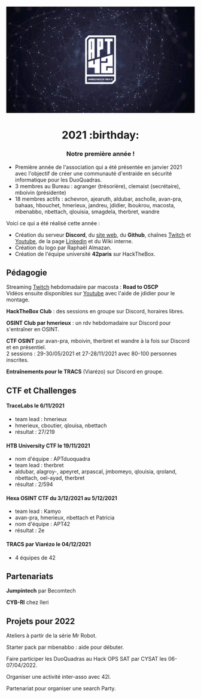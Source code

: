 <p align="center">
  <img src="assets/apt42_banner.png" alt="APT42 logo" />
</p>

<h1 align="center">
  2021 :birthday:
</h1>
<h3 align="center">
  Notre première année !
</h3>

- Première année de l'association qui a été présentée en janvier 2021 avec l'objectif de créer une communauté d'entraide en sécurité informatique pour les DuoQuadras.
- 3 membres au Bureau : agranger (trésorière), clemaist (secrétaire), mboivin (présidente)
- 18 membres actifs : achevron, ajearuth, aldubar, ascholle, avan-pra, bahaas, hbouchet, hmerieux, jandreu, jdidier, lboukrou, macosta, mbenabbo, nbettach, qlouisia, smagdela, therbret, wandre

Voici ce qui a été réalisé cette année :

- Création du serveur **Discord**, du [site web](https://apt42.fr/), du **Github**, chaînes [Twitch](https://www.twitch.tv/apt42_club) et [Youtube](https://www.youtube.com/channel/UCsiiU-HqyHesPC4t3mEMZQw), de la page [Linkedin](https://www.linkedin.com/company/apt42/) et du Wiki interne.
- Création du logo par Raphaël Almazan.
- Création de l'équipe université **42paris** sur HackTheBox.

## Pédagogie

Streaming [Twitch](https://www.twitch.tv/apt42_club) hebdomadaire par macosta : **Road to OSCP**  
Vidéos ensuite disponibles sur [Youtube](https://www.youtube.com/channel/UCsiiU-HqyHesPC4t3mEMZQw) avec l'aide de jdidier pour le montage.

**HackTheBox Club** : des sessions en groupe sur Discord, horaires libres.

**OSINT Club par hmerieux** : un rdv hebdomadaire sur Discord pour s'entraîner en OSINT.

**CTF OSINT** par avan-pra, mboivin, therbret et wandre à la fois sur Discord et en présentiel.  
2 sessions : 29-30/05/2021 et 27-28/11/2021 avec 80-100 personnes inscrites.

**Entraînements pour le TRACS** (Viarézo) sur Discord en groupe.

## CTF et Challenges

#### TraceLabs le 6/11/2021
- team lead : hmerieux
- hmerieux, cboutier, qlouisa, nbettach
- résultat : 27/219

#### HTB University CTF le 19/11/2021
- nom d'équipe : APTduoquadra
- team lead : therbret
- aldubar, alagroy-, apeyret, arpascal, jmbomeyo, qlouisia, qroland, nbettach, oel-ayad, therbret
- résultat : 2/594

#### Hexa OSINT CTF du 3/12/2021 au 5/12/2021
- team lead : Kamyo
- avan-pra, hmerieux, nbettach et Patricia
- nom d'équipe : APT42
- résultat : 2e

#### TRACS par Viarézo le 04/12/2021
- 4 équipes de 42

## Partenariats

**Jumpintech** par Becomtech

**CYB-RI** chez Ileri

## Projets pour 2022

Ateliers à partir de la série Mr Robot.

Starter pack par mbenabbo : aide pour débuter.

Faire participer les DuoQuadras au Hack OPS SAT par CYSAT les 06-07/04/2022.

Organiser une activité inter-asso avec 42l.

Partenariat pour organiser une search Party.
